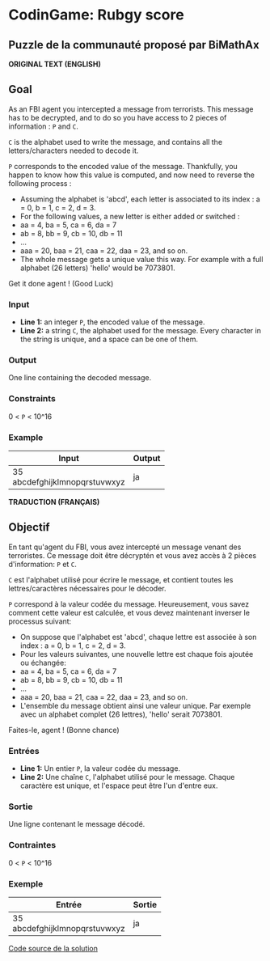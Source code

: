 # CodinGame: Rubgy score

## Puzzle de la communauté proposé par BiMathAx

**ORIGINAL TEXT (ENGLISH)**

## Goal
As an FBI agent you intercepted a message from terrorists.
This message has to be decrypted, and to do so you have access to 2 pieces of information : `P` and `C`.

`C` is the alphabet used to write the message, and contains all the letters/characters needed to decode it.

`P` corresponds to the encoded value of the message.
Thankfully, you happen to know how this value is computed, and now need to reverse the following process :
- Assuming the alphabet is 'abcd', each letter is associated to its index : a = 0, b = 1, c = 2, d = 3.
- For the following values, a new letter is either added or switched :
- aa = 4, ba = 5, ca = 6, da = 7
- ab = 8, bb = 9, cb = 10, db = 11
- ...
- aaa = 20, baa = 21, caa = 22, daa = 23, and so on.
- The whole message gets a unique value this way. For example with a full alphabet (26 letters) 'hello' would be 7073801.

Get it done agent ! (Good Luck)

### Input
- **Line 1:** an integer `P`, the encoded value of the message.
- **Line 2:** a string `C`, the alphabet used for the message. Every character in the string is unique, and a space can be one of them.

### Output
One line containing the decoded message.

### Constraints
0 < `P` < 10^16

### Example

Input | Output
------------ | -------------
35<br>abcdefghijklmnopqrstuvwxyz | ja

**TRADUCTION (FRANÇAIS)**

## Objectif

En tant qu'agent du FBI, vous avez intercepté un message venant des terroristes.
Ce message doit être décryptén et vous avez accès à 2 pièces d'information: `P` et `C`.

`C` est l'alphabet utilisé pour écrire le message, et contient toutes les lettres/caractères nécessaires pour le décoder.

`P` correspond à la valeur codée du message.
Heureusement, vous savez comment cette valeur est calculée, et vous devez maintenant inverser le processus suivant:
- On suppose que l'alphabet est 'abcd', chaque lettre est associée à son index : a = 0, b = 1, c = 2, d = 3.
- Pour les valeurs suivantes, une nouvelle lettre est chaque fois ajoutée ou échangée:
- aa = 4, ba = 5, ca = 6, da = 7
- ab = 8, bb = 9, cb = 10, db = 11
- ...
- aaa = 20, baa = 21, caa = 22, daa = 23, and so on.
- L'ensemble du message obtient ainsi une valeur unique. Par exemple avec un alphabet complet (26 lettres), 'hello' serait 7073801.

Faites-le, agent ! (Bonne chance)

### Entrées
- **Line 1:** Un entier `P`, la valeur codée du message.
- **Line 2:** Une chaîne `C`, l'alphabet utilisé pour le message. Chaque caractère est unique, et l'espace peut être l'un d'entre eux.

### Sortie
Une ligne contenant le message décodé.

### Contraintes
0 < `P` < 10^16

### Exemple

Entrée | Sortie
------------ | -------------
35<br>abcdefghijklmnopqrstuvwxyz | ja

[Code source de la solution](https://github.com/Kous92/CodinGame-Swift-FR-/tree/main/Puzzles%20classiques/Facile/Decode%20the%20message/decodeTheMessage.swift)